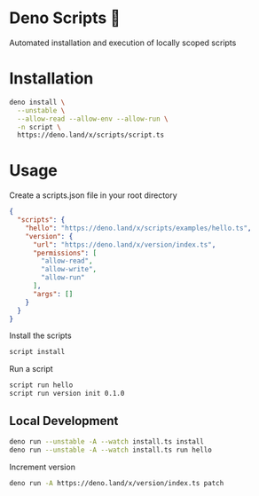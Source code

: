 # Deno Scripts 🦕

Automated installation and execution of locally scoped scripts

# Installation

```sh
deno install \
  --unstable \
  --allow-read --allow-env --allow-run \
  -n script \
  https://deno.land/x/scripts/script.ts
```

# Usage

Create a scripts.json file in your root directory

```json
{
  "scripts": {
    "hello": "https://deno.land/x/scripts/examples/hello.ts",
    "version": {
      "url": "https://deno.land/x/version/index.ts",
      "permissions": [
        "allow-read",
        "allow-write",
        "allow-run"
      ],
      "args": []
    }
  }
}
```

Install the scripts

```sh
script install
```

Run a script

```sh
script run hello
script run version init 0.1.0
```

## Local Development

```sh
deno run --unstable -A --watch install.ts install
deno run --unstable -A --watch install.ts run hello
```

Increment version

```sh
deno run -A https://deno.land/x/version/index.ts patch
```

